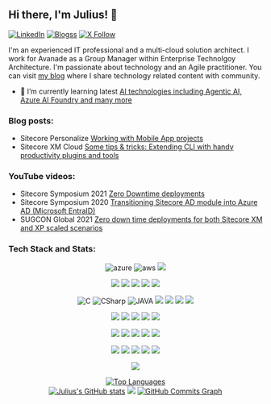 ## Hi there, I'm Julius! 👋

 [![LinkedIn](https://img.shields.io/website?label=Linkedin&style=for-the-badge&url=https%3A%2F%2Fcodestackr.com)](https://www.linkedin.com/in/jangwenyi/)
 [![Blogss](https://img.shields.io/badge/wordpress-%230077B5.svg?style=for-the-badge&logo=wordpress&logoColor=white)](https://360agileweb.dev/)
 [![X Follow](https://img.shields.io/twitter/follow/360AgileWeb?color=1DA1F2&logo=twitter&style=for-the-badge)](https://x.com/360AgileWeb)
 
I'm an experienced IT professional and a multi-cloud solution architect. I work for Avanade as a Group Manager within Enterprise Technolgoy Architecture.  I'm passionate about technology and an Agile practitioner. You can visit [my blog](https://360agileweb.dev/) where I share technology related content with community.

- 🌱 I’m currently learning latest [AI technologies including Agentic AI, Azure AI Foundry and many more](https://ai.azure.com/)

### Blog posts:

- Sitecore Personalize [Working with Mobile App projects](https://360agileweb.dev/2023/02/01/sitecore-personalize-and-mobile-app-projects-series/)
- Sitecore XM Cloud [Some tips & tricks: Extending CLI with handy productivity plugins and tools](https://360agileweb.dev/2025/03/31/xm-cloud-tips-tricks-extending-cli-with-handy-productivity-plugins-and-tools/)

### YouTube videos:
- Sitecore Symposium 2021 [Zero Downtime deployments](https://youtu.be/X139DtxzWTs?feature=shared)
- Sitecore Symposium 2020 [Transitioning Sitecore AD module into Azure AD (Microsoft EntraID)](https://youtu.be/JnsR6f7_d18?feature=shared)
- SUGCON Global 2021 [Zero down time deployments for both Sitecore XM and XP scaled scenarios](https://youtu.be/qm8YoN0aYVo?si=9X0MAj46GdVn78hg)
### Tech Stack and Stats:
<div align="center">
 <p><img src="https://img.shields.io/badge/microsoft_azure-%2300599C.svg?style=for-the-badge&logo=azure&logoColor=white" alt="azure"> <img src="https://img.shields.io/badge/AWS-ED8B00?style=for-the-badge&logo=aws&logoColor=white" alt="aws"> <img src="https://img.shields.io/badge/Confluent-4169E1.svg?style=for-the-badge&logo=Confluent&logoColor=white"></p>
<p>  <img src="https://img.shields.io/badge/Visual_Studio-5C2D91?style=for-the-badge&logo=visual%20studio&logoColor=white"> <img src="https://img.shields.io/badge/vs%20code-5C2D91.svg?style=for-the-badge&logo=vs%20code&logoColor=white"> <img src="https://img.shields.io/badge/Git-F05032.svg?style=for-the-badge&logo=Git&logoColor=white"> <img src="https://img.shields.io/badge/Docker-2496ED.svg?style=for-the-badge&logo=Docker&logoColor=white"> <img src="https://img.shields.io/badge/notepad++-44A833.svg?style=for-the-badge&logo=notepadplus&logoColor=white">  </p>

 <p><img src="https://img.shields.io/badge/c-%2300599C.svg?style=for-the-badge&logo=c&logoColor=white" alt="C"> <img src="https://img.shields.io/badge/c%23-%23239120.svg?style=for-the-badge&logo=c-sharp&logoColor=white" alt="CSharp"> <img src="https://img.shields.io/badge/Java-ED8B00?style=for-the-badge&logo=java&logoColor=white" alt="JAVA"> <img src="https://img.shields.io/badge/JavaScript-F7DF1E.svg?style=for-the-badge&logo=JavaScript&logoColor=black"> <img src="https://img.shields.io/badge/TypeScript-3178C6.svg?style=for-the-badge&logo=TypeScript&logoColor=white"> <img src="https://img.shields.io/badge/HTML5-E34F26.svg?style=for-the-badge&logo=HTML5&logoColor=white"> <img src="https://img.shields.io/badge/CSS3-1572B6.svg?style=for-the-badge&logo=CSS3&logoColor=white">   </p>

<p><img src="https://img.shields.io/badge/Tailwind%20CSS-06B6D4.svg?style=for-the-badge&logo=Tailwind-CSS&logoColor=white"> <img src="https://img.shields.io/badge/Bootstrap-7952B3.svg?style=for-the-badge&logo=Bootstrap&logoColor=white"> <img src="https://img.shields.io/badge/Vite.js-4FC08D.svg?style=for-the-badge&logo=vitedotjs&logoColor=white"> <img src="https://img.shields.io/badge/React-61DAFB.svg?style=for-the-badge&logo=React&logoColor=black"> <img src="https://img.shields.io/badge/Angular-0F0F11.svg?style=for-the-badge&logo=Angular&logoColor=white">  </p>

<p><img src="https://img.shields.io/badge/.NET-512BD4.svg?style=for-the-badge&logo=dotnet&logoColor=white"> <img src="https://img.shields.io/badge/Node.js-5FA04E.svg?style=for-the-badge&logo=nodedotjs&logoColor=white"> <img src="https://img.shields.io/badge/FastAPI-009688.svg?style=for-the-badge&logo=FastAPI&logoColor=white"> <img src="https://img.shields.io/badge/Flask-3BABC3.svg?style=for-the-badge&logo=Flask&logoColor=white"> <img src="https://img.shields.io/badge/Django-092E20.svg?style=for-the-badge&logo=Django&logoColor=white">  </p>

<p><img src="https://img.shields.io/badge/Microsoft%20Excel-217346.svg?style=for-the-badge&logo=Microsoft-Excel&logoColor=white"> <img src= "https://img.shields.io/badge/Power%20BI-F2C811.svg?style=for-the-badge&logo=Power-BI&logoColor=black"> <img src="https://img.shields.io/badge/Microsoft%20SQL%20Server-CC2927.svg?style=for-the-badge&logo=Microsoft-SQL-Server&logoColor=white"> <img src="https://img.shields.io/badge/PostgreSQL-4169E1.svg?style=for-the-badge&logo=PostgreSQL&logoColor=white"> <img src="https://img.shields.io/badge/MongoDB-47A248.svg?style=for-the-badge&logo=MongoDB&logoColor=white">  </p>

<p><img src="https://img.shields.io/badge/Python-FFD43B?style=for-the-badge&logo=python&logoColor=blue"> </p>
</div> 

  <div align="center">
      	<a href="https://github.com/JuliusAngwenyi" align="left"><img src="https://github-readme-stats.vercel.app/api/top-langs/?username=JuliusAngwenyi&langs_count=10&title_color=0891b2&text_color=ffffff&icon_color=0891b2&bg_color=1c1917&hide_border=true&locale=en&custom_title=Top%20%Languages" alt="Top Languages" /></a>
  </br>
      <a href="http://www.github.com/JuliusAngwenyi"><img src="https://github-readme-stats.vercel.app/api?username=JuliusAngwenyi&show_icons=true&hide=&count_private=true&title_color=0891b2&text_color=ffffff&icon_color=0891b2&bg_color=1c1917&hide_border=true&show_icons=true" alt="Julius's GitHub stats" /></a>
      <a href="http://www.github.com/JuliusAngwenyi"><img src="https://github-readme-streak-stats.herokuapp.com/?user=JuliusAngwenyi&stroke=ffffff&background=1c1917&ring=0891b2&fire=0891b2&currStreakNum=ffffff&currStreakLabel=0891b2&sideNums=ffffff&sideLabels=ffffff&dates=ffffff&hide_border=true" /></a>
      <a href="http://www.github.com/JuliusAngwenyi"><img src="https://github-readme-activity-graph.vercel.app/graph?username=JuliusAngwenyi&bg_color=ffffff&color=ff047d&line=9e4c98&point=403d3d&area=true&hide_border=true)](https://github.com/JuliusAngwenyi/github-readme-activity-graph" alt="GitHub Commits Graph" /></a>
  </div>
